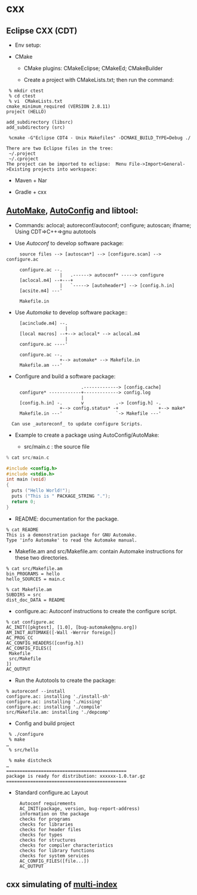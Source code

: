 cxx
======

## Eclipse CXX (CDT)
 - Env setup:



 
 - CMake
    - CMake plugins: CMakeEclipse; CMakeEd; CMakeBuilder
    
    - Create a project with CMakeLists.txt; then run the command:
```
 % mkdir ctest 
 % cd ctest
 % vi  CMakeLists.txt 
cmake_minimum_required (VERSION 2.8.11)
project (HELLO)

add_subdirectory (libsrc)
add_subdirectory (src)

 %cmake -G"Eclipse CDT4 - Unix Makefiles" -DCMAKE_BUILD_TYPE=Debug ./ 

There are two Eclipse files in the tree:
 ~/.project
 ~/.cproject
The project can be imported to eclipse:  Menu File->Import>General->Existing projects into workspace: 
```
    
 
 - Maven + Nar
 
 - Gradle + cxx
 
 
 ## [AutoMake](https://www.gnu.org/software/automake/manual/automake.html), [AutoConfig](https://www.gnu.org/software/autoconf/manual/autoconf.html) and libtool:  
 - Commands: aclocal; autoreconf/autoconf; configure; autoscan; ifname;  Using CDT=>C++=>gnu autotools
 
 - Use _Autoconf_ to develop software package:
```
     source files --> [autoscan*] --> [configure.scan] --> configure.ac
     
     configure.ac --.
                    |   .------> autoconf* -----> configure
     [aclocal.m4] --+---+
                    |   `-----> [autoheader*] --> [config.h.in]
     [acsite.m4] ---'
     
     Makefile.in
```
 - Use _Automake_ to develop software package::
```
     [acinclude.m4] --.
                      |
     [local macros] --+--> aclocal* --> aclocal.m4
                      |
     configure.ac ----'
     
     configure.ac --.
                    +--> automake* --> Makefile.in
     Makefile.am ---'
```     
 - Configure and build a software package:
```
                            .-------------> [config.cache]
     configure* ------------+-------------> config.log
                            |
     [config.h.in] -.       v            .-> [config.h] -.
                    +--> config.status* -+               +--> make*
     Makefile.in ---'                    `-> Makefile ---'
     
  Can use _autoreconf_ to update configure Scripts.
```

 - Example to create a package using AutoConfig/AutoMake:
 
   - src/main.c : the source file 
```cpp    
% cat src/main.c

#include <config.h>
#include <stdio.h>
int main (void)
{
  puts ("Hello World!");
  puts ("This is " PACKAGE_STRING ".");
  return 0;
}
```
   - README: documentation for the package.
```    
% cat README
This is a demonstration package for GNU Automake.
Type 'info Automake' to read the Automake manual.
```
   - Makefile.am and src/Makefile.am: contain Automake instructions for these two directories.
```
% cat src/Makefile.am
bin_PROGRAMS = hello
hello_SOURCES = main.c

% cat Makefile.am
SUBDIRS = src
dist_doc_DATA = README
```
   - configure.ac: Autoconf instructions to create the configure script.
```
% cat configure.ac
AC_INIT([pkgtest], [1.0], [bug-automake@gnu.org])
AM_INIT_AUTOMAKE([-Wall -Werror foreign])
AC_PROG_CC
AC_CONFIG_HEADERS([config.h])
AC_CONFIG_FILES([
 Makefile
 src/Makefile
])
AC_OUTPUT
```

   - Run the Autotools to create the package:
```
% autoreconf --install
configure.ac: installing './install-sh'
configure.ac: installing './missing'
configure.ac: installing './compile'
src/Makefile.am: installing './depcomp' 
 ```

   - Config and build project
```
 % ./configure
 % make
…
 % src/hello

 % make distcheck
…
=============================================
package is ready for distribution: xxxxxx-1.0.tar.gz
=============================================
```

   - Standard configure.ac Layout
  
```  
     Autoconf requirements
     AC_INIT(package, version, bug-report-address)
     information on the package
     checks for programs
     checks for libraries
     checks for header files
     checks for types
     checks for structures
     checks for compiler characteristics
     checks for library functions
     checks for system services
     AC_CONFIG_FILES([file...])
     AC_OUTPUT
```

## cxx simulating of [multi-index](http://www.codesynthesis.com/~boris/blog/2012/09/11/emulating-boost-multi-index-with-std-containers/)
